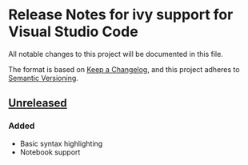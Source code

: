 # Release Notes for ivy support for Visual Studio Code

All notable changes to this project will be documented in this file.

The format is based on [Keep a Changelog][],
and this project adheres to [Semantic Versioning][].

[Keep a Changelog]: https://keepachangelog.com/en/1.0.0/
[Semantic Versioning]: https://semver.org/spec/v2.0.0.html
[Unreleased]: https://github.com/zombiezen/vscode-ivy/compare/v0.1.0...HEAD

## [Unreleased][]

### Added

- Basic syntax highlighting
- Notebook support
